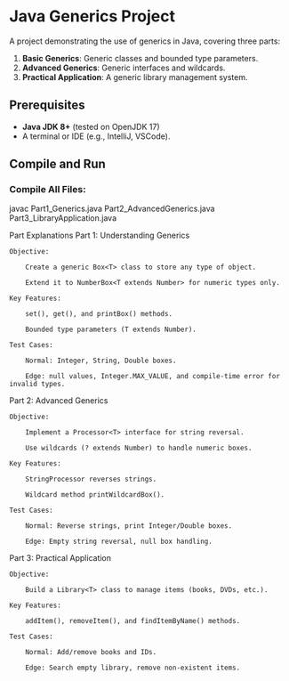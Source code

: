 # Java Generics Project

A project demonstrating the use of generics in Java, covering three parts:
1. **Basic Generics**: Generic classes and bounded type parameters.
2. **Advanced Generics**: Generic interfaces and wildcards.
3. **Practical Application**: A generic library management system.

## Prerequisites
- **Java JDK 8+** (tested on OpenJDK 17)
- A terminal or IDE (e.g., IntelliJ, VSCode).



## Compile and Run

### Compile All Files:

javac Part1_Generics.java Part2_AdvancedGenerics.java Part3_LibraryApplication.java

Part Explanations
Part 1: Understanding Generics

    Objective:

        Create a generic Box<T> class to store any type of object.

        Extend it to NumberBox<T extends Number> for numeric types only.

    Key Features:

        set(), get(), and printBox() methods.

        Bounded type parameters (T extends Number).

    Test Cases:

        Normal: Integer, String, Double boxes.

        Edge: null values, Integer.MAX_VALUE, and compile-time error for invalid types.

Part 2: Advanced Generics

    Objective:

        Implement a Processor<T> interface for string reversal.

        Use wildcards (? extends Number) to handle numeric boxes.

    Key Features:

        StringProcessor reverses strings.

        Wildcard method printWildcardBox().

    Test Cases:

        Normal: Reverse strings, print Integer/Double boxes.

        Edge: Empty string reversal, null box handling.

Part 3: Practical Application

    Objective:

        Build a Library<T> class to manage items (books, DVDs, etc.).

    Key Features:

        addItem(), removeItem(), and findItemByName() methods.

    Test Cases:

        Normal: Add/remove books and IDs.

        Edge: Search empty library, remove non-existent items.